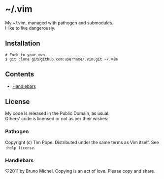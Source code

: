 # ~/.vim

My ~/.vim, managed with pathogen and submodules.  
I like to live dangerously.

## Installation

    # Fork to your own
    $ git clone git@github.com:username/.vim.git ~/.vim


## Contents

- [Handlebars](https://github.com/nono/vim-handlebars)


## License

My code is released in the Public Domain, as usual.  
Others' code is licensed or not as per their wishes:

### Pathogen

Copyright (c) Tim Pope.  Distributed under the same terms as Vim itself.
See `:help license`.

### Handlebars

♡2011 by Bruno Michel. Copying is an act of love. Please copy and share.

